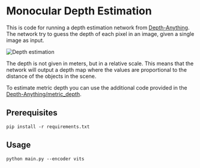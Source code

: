 # Monocular Depth Estimation

This is code for running a depth estimation network from [Depth-Anything](https://github.com/LiheYoung/Depth-Anything/tree/main). The network try to guess the depth of each pixel in an image, given a single image as input.

![Depth estimation](https://github.com/LiheYoung/Depth-Anything/raw/main/assets/teaser.png)

The depth is not given in meters, but in a relative scale. This means that the network will output a depth map where the values are proportional to the distance of the objects in the scene.

To estimate metric depth you can use the additional code provided in the [Depth-Anything/metric_depth](https://github.com/LiheYoung/Depth-Anything/tree/main).

## Prerequisites

```
pip install -r requirements.txt
```

## Usage

```
python main.py --encoder vits
```
